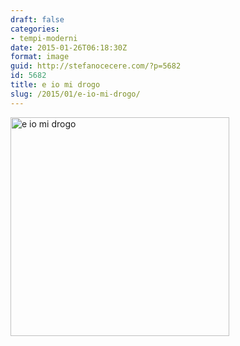 ```yaml
---
draft: false
categories:
- tempi-moderni
date: 2015-01-26T06:18:30Z
format: image
guid: http://stefanocecere.com/?p=5682
id: 5682
title: e io mi drogo
slug: /2015/01/e-io-mi-drogo/
---
```


<img class="alignnone size-full wp-image-5683" src="http://stefanocecere.com/wp-content/uploads/sites/3/2015/03/e-io-mi-drogo.jpg" alt="e io mi drogo" width="350" height="350" srcset="http://stefanocecere.com/wp-content/uploads/sites/3/2015/03/e-io-mi-drogo.jpg 350w, http://stefanocecere.com/wp-content/uploads/sites/3/2015/03/e-io-mi-drogo-150x150.jpg 150w, http://stefanocecere.com/wp-content/uploads/sites/3/2015/03/e-io-mi-drogo-300x300.jpg 300w" sizes="(max-width: 350px) 100vw, 350px" />